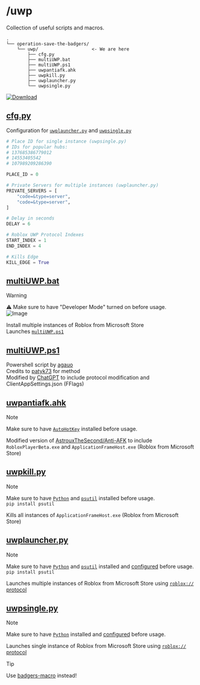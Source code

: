 # /uwp
Collection of useful scripts and macros.
```
.
└── operation-save-the-badgers/
    └── uwp/                    <- We are here
        ├── cfg.py
        ├── multiUWP.bat
        ├── multiUWP.ps1
        ├── uwpantiafk.ahk
        ├── uwpkill.py
        ├── uwplauncher.py
        └── uwpsingle.py
```

[![Download](https://img.shields.io/badge/DOWNLOAD-0077B6?style=for-the-badge&labelColor=black&color=0077B6&logo=github&logoColor=white)](https://github.com/hich4t/operation-save-the-badgers/releases/latest)

## [cfg.py](/cfg.py)
Configuration for [`uwplauncher.py`](#uwplauncherpy) and [`uwpsingle.py`](#uwpsinglepy)
```py
# Place ID for single instance (uwpsingle.py)
# IDs for popular hubs:
# 137685386779012
# 14553405542
# 107989209286390

PLACE_ID = 0

# Private Servers for multiple instances (uwplauncher.py)
PRIVATE_SERVERS = [
    "code=&type=server",
    "code=&type=server",
]

# Delay in seconds
DELAY = 6

# Roblox UWP Protocol Indexes
START_INDEX = 1
END_INDEX = 4

# Kills Edge
KILL_EDGE = True
```

## [multiUWP.bat](/multiUWP.bat)
> [!WARNING]  
> ⚠ Make sure to have "Developer Mode" turned on before usage.  
> ![Image](https://github.com/user-attachments/assets/31c83a32-e629-4a86-b714-ad8de1b08095)

Install multiple instances of Roblox from Microsoft Store  
Launches [`multiUWP.ps1`](#multiUWPps1)

## [multiUWP.ps1](/multiUWP.ps1)
Powershell script by [agauo](https://www.reddit.com/user/agauo/)  
Credits to [patyk73](https://github.com/Patrosi73) for method  
Modified by [ChatGPT](https://chat.openai.com/) to include protocol modification and ClientAppSettings.json (FFlags)  

## [uwpantiafk.ahk](/uwpantiafk.ahk)
> [!NOTE]  
> Make sure to have [`AutoHotKey`](https://www.autohotkey.com/) installed before usage.

Modified version of [AstrouxTheSecond/Anti-AFK](https://github.com/AstrouxTheSecond/Anti-AFK) to include `RobloxPlayerBeta.exe` and `ApplicationFrameHost.exe` (Roblox from Microsoft Store)

## [uwpkill.py](/uwpkill.py)
> [!NOTE]  
> Make sure to have [`Python`](https://www.python.org/) and [`psutil`](https://pypi.org/project/psutil/) installed before usage.  
> ```pip install psutil```  

Kills all instances of `ApplicationFrameHost.exe` (Roblox from Microsoft Store)

## [uwplauncher.py](/uwplauncher.py)
> [!NOTE]  
> Make sure to have [`Python`](https://www.python.org/) and [`psutil`](https://pypi.org/project/psutil/) installed and [configured](#cfgpy) before usage.  
> ```pip install psutil```

Launches multiple instances of Roblox from Microsoft Store using [`roblox://` protocol](https://github.com/bloxstraplabs/bloxstrap/wiki/A-deep-dive-on-how-the-Roblox-bootstrapper-works#protocoluri-handling)

## [uwpsingle.py](/uwpsingle.py)
> [!NOTE]  
> Make sure to have [`Python`](https://www.python.org/) installed and [configured](#cfgpy) before usage.  

Launches single instance of Roblox from Microsoft Store using [`roblox://` protocol](https://github.com/bloxstraplabs/bloxstrap/wiki/A-deep-dive-on-how-the-Roblox-bootstrapper-works#protocoluri-handling)


> [!TIP]  
> Use [badgers-macro](https://github.com/actuallyasmartname/badgers-macro) instead!

